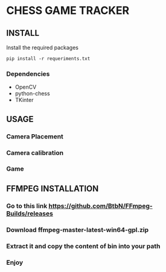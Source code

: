 # CHESS GAME TRACKER  

## INSTALL 
Install the required packages 

```
pip install -r requeriments.txt
```

### Dependencies 
- OpenCV
- python-chess 
- TKinter 




## USAGE 
### Camera Placement
### Camera calibration 
### Game 

## FFMPEG INSTALLATION
### Go to this link https://github.com/BtbN/FFmpeg-Builds/releases
### Download ffmpeg-master-latest-win64-gpl.zip
### Extract it and copy the content of bin into your path
### Enjoy
